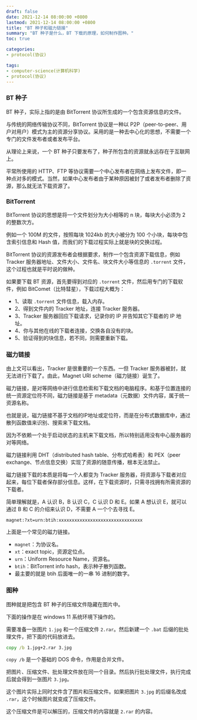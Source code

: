 ```yaml
---
draft: false
date: 2021-12-14 08:00:00 +0800
lastmod: 2021-12-14 08:00:00 +0800
title: "BT 种子和磁力链接"
summary: "BT 种子是什么，BT 下载的原理，如何制作图种。"
toc: true

categories:
- protocol(协议)

tags:
- computer-science(计算机科学)
- protocol(协议)
---
```


### BT 种子

BT 种子，实际上指的是由 BitTorrent 协议所生成的一个包含资源信息的文件。

与传统的网络传输协议不同，BitTorrent 协议是一种以 P2P（peer-to-peer、用户对用户）模式为主的资源分享协议。采用的是一种去中心化的思想，不需要一个专门的文件发布者或者发布平台。

从理论上来说，一个 BT 种子只要发布了，种子所包含的资源就永远存在于互联网上。

平常所使用的 HTTP、FTP 等协议需要一个中心发布者在网络上发布文件，即一种点对多的模式。当然，如果中心发布者由于某种原因被封了或者发布者删除了资源，那么就无法下载资源了。

### BitTorrent

BitTorrent 协议的思想是将一个文件划分为大小相等的 n 块，每块大小必须为 2 的整数次方。

例如一个 100M 的文件，按照每块 1024kb 的大小被分为 100 个小块，每块中包含索引信息和 Hash 值，而我们的下载过程实际上就是块的交换过程。

BitTorrent 协议的资源发布者会根据要求，制作一个包含资源下载信息，例如 Tracker 服务器地址、文件大小、文件名、块文件大小等信息的 `.torrent` 文件，这个过程也就是平时说的做种。

如果要下载 BT 资源，首先要得到对应的 `.torrent` 文件，然后用专门的下载软件，例如 BitComet（比特彗星），下载过程大概为：

- 1、读取 `.torrent` 文件信息，载入内存。
- 2、得到文件内的 Tracker 地址，连接 Tracker 服务器。
- 3、Tracker 服务器回应下载请求，记录你的 IP 并告知其它下载者的 IP 地址。
- 4、你与其他在线的下载者连接，交换各自没有的块。
- 5、验证得到的块信息，若不同，则需要重新下载。

### 磁力链接

由上文可以看出，Tracker 是很重要的一个东西。一但 Tracker 服务器被封，就无法进行下载了。由此，Magnet URI scheme（磁力链接）诞生了。

磁力链接，是对等网络中进行信息检索和下载文档的电脑程序。和基于位置连接的统一资源定位符不同，磁力链接是基于 metadata（元数据）文件内容，属于统一资源名称。

也就是说，磁力链接不基于文档的IP地址或定位符，而是在分布式数据库中，通过散列函数值来识别、搜索来下载文档。

因为不依赖一个处于启动状态的主机来下载文档，所以特别适用没有中心服务器的对等网络。

磁力链接利用 DHT（distributed hash table、分布式哈希表）和 PEX（peer exchange、节点信息交换）实现了资源的随意传播，根本无法禁止。

磁力链接下载的本质是将每一个人都变为 Tracker 服务器，将资源与下载者对应起来，每位下载者保存部分信息。这样，在下载资源时，只需寻找拥有所需资源的下载者。

简单理解就是，A 认识 B，B 认识 C，C 认识 D 和 E。如果 A 想认识 E，就可以通过 B 和 C 的介绍来认识 D，不需要 A 一个个去寻找 E。

```
magnet:?xt=urn:btih:xxxxxxxxxxxxxxxxxxxxxxxxxxxxxxxx
```

上面是一个常见的磁力链接。

- `magnet`：为协议名。
- `xt`：exact topic，资源定位点。
- `urn`：Uniform Resource Name，资源名。
- `btih`：BitTorrent info hash，表示种子散列函数。
- 最主要的就是 btih 后面唯一的一串 16 进制的数字。

### 图种

图种就是把包含 BT 种子的压缩文件隐藏在图片中。

下面的操作是在 windows 11 系统环境下操作的。

需要准备一张图片 `1.jpg` 和一个压缩文件 `2.rar`。然后新建一个 `.bat` 后缀的批处理文件，把下面的代码放进去。

```bat
copy /b 1.jpg+2.rar 3.jpg
```

`copy /b` 是一个基础的 DOS 命令，作用是合并文件。

把图片、压缩文件、批处理文件放在同一个目录。然后执行批处理文件，执行完成后就会得到一张图片 `3.jpg`。

这个图片实际上同时文件含了图片和压缩文件。如果把图片 `3.jpg` 的后缀名改成 `.rar`，这个时候图片就变成了压缩文件。

这个压缩文件是可以解压的，压缩文件的内容就是 `2.rar` 的内容。
